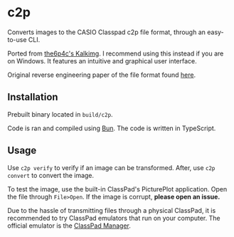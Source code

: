 # c2p

Converts images to the CASIO Classpad c2p file format, through an easy-to-use CLI.

Ported from [the6p4c's Kalkimg](https://github.com/the6p4c/Kalkimg). I recommend using this instead if you are on Windows. It features an intuitive and graphical user interface.

Original reverse engineering paper of the file format found [here](https://tiplanet.org/modules/archives/downloads2/1406770160/Classpad.c2pimagefileformat.pdf).

## Installation

Prebuilt binary located in `build/c2p`.

Code is ran and compiled using [Bun](https://bun.sh/). The code is written in TypeScript.

## Usage

Use `c2p verify` to verify if an image can be transformed. After, use `c2p convert` to convert the image.

To test the image, use the built-in ClassPad's PicturePlot application. Open the file through `File>Open`. If the image is corrupt, **please open an issue.**

Due to the hassle of transmitting files through a physical ClassPad, it is recommended to try ClassPad emulators that run on your computer. The official emulator is the [ClassPad Manager](https://edu.casio.com/products/classroom/cp2m/).